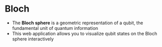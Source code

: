 # Bloch

 - The **Bloch sphere** is a geometric representation of a qubit, the fundamental unit of quantum information
 - This web application allows you to visualize qubit states on the Bloch sphere interactively

